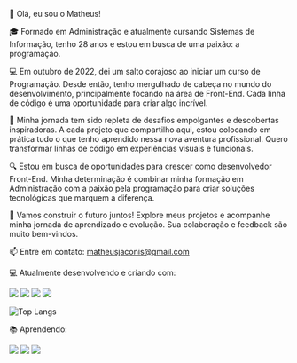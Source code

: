 👋 Olá, eu sou o Matheus!

🎓 Formado em Administração e atualmente cursando Sistemas de Informação, tenho 28 anos e estou em busca de uma paixão: a programação.

💻 Em outubro de 2022, dei um salto corajoso ao iniciar um curso de Programação. Desde então, tenho mergulhado de cabeça no mundo do desenvolvimento, principalmente focando na área de Front-End. Cada linha de código é uma oportunidade para criar algo incrível.

🚀 Minha jornada tem sido repleta de desafios empolgantes e descobertas inspiradoras. A cada projeto que compartilho aqui, estou colocando em prática tudo o que tenho aprendido nessa nova aventura profissional. Quero transformar linhas de código em experiências visuais e funcionais.

🔍 Estou em busca de oportunidades para crescer como desenvolvedor Front-End. Minha determinação é combinar minha formação em Administração com a paixão pela programação para criar soluções tecnológicas que marquem a diferença.

🌟 Vamos construir o futuro juntos! Explore meus projetos e acompanhe minha jornada de aprendizado e evolução. Sua colaboração e feedback são muito bem-vindos.

📫 Entre em contato: matheusjaconis@gmail.com


💻 Atualmente desenvolvendo e criando com:

![](https://img.shields.io/badge/HTML5-E34F26?style=for-the-badge&logo=html5&logoColor=white)
![](https://img.shields.io/badge/CSS3-1572B6?style=for-the-badge&logo=css3&logoColor=white)
![](https://img.shields.io/badge/JavaScript-F7DF1E?style=for-the-badge&logo=javascript&logoColor=black)
![](https://img.shields.io/badge/TypeScript-007ACC?style=for-the-badge&logo=typescript&logoColor=white)

![Top Langs](https://github-readme-stats.vercel.app/api/top-langs/?username=mfjaconis&hide_progress=false)

📚 Aprendendo:

![](https://img.shields.io/badge/Node.js-43853D?style=for-the-badge&logo=node.js&logoColor=white)
![](https://img.shields.io/badge/React-20232A?style=for-the-badge&logo=react&logoColor=61DAFB)
![](https://img.shields.io/badge/Amazon_AWS-232F3E?style=for-the-badge&logo=amazon-aws&logoColor=white)


